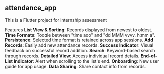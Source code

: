## attendance_app

This is a Flutter project for internship assessment

Features
**List View & Sorting**: Records displayed from newest to oldest.
**Time Formats**: Toggle between "time ago" and "dd MMM yyyy, h:mm a".
**Persistence**: Selected time format is retained across app sessions.
**Add Records**: Easily add new attendance records.
**Success Indicator**: Visual feedback on successful record addition.
**Search**: Keyword-based search through records.
**Detailed View**: Access individual record details.
**End-of-List Indicator**: Alert when scrolling to the list's end.
**Onboarding**: New user guide for app usage.
**Data Sharing**: Share contact info from records.
